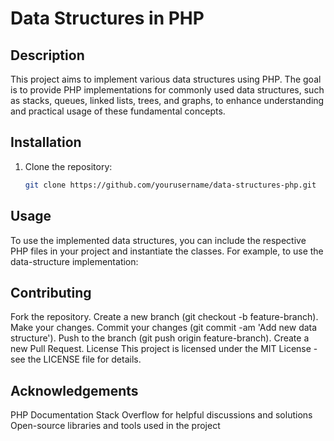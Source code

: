 # Data Structures in PHP

## Description
This project aims to implement various data structures using PHP. The goal is to provide PHP implementations for commonly used data structures, such as stacks, queues, linked lists, trees, and graphs, to enhance understanding and practical usage of these fundamental concepts.

## Installation
1. Clone the repository:
   ```bash
   git clone https://github.com/yourusername/data-structures-php.git

## Usage
To use the implemented data structures, you can include the respective PHP files in your project and instantiate the classes. For example, to use the data-structure implementation:

## Contributing
Fork the repository.
Create a new branch (git checkout -b feature-branch).
Make your changes.
Commit your changes (git commit -am 'Add new data structure').
Push to the branch (git push origin feature-branch).
Create a new Pull Request.
License
This project is licensed under the MIT License - see the LICENSE file for details.

## Acknowledgements
PHP Documentation
Stack Overflow for helpful discussions and solutions
Open-source libraries and tools used in the project

